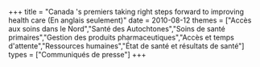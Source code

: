 +++
title = "Canada 's premiers taking right steps forward to improving health care (En anglais seulement)"
date = 2010-08-12
themes = ["Accès aux soins dans le Nord","Santé des Autochtones","Soins de santé primaires","Gestion des produits pharmaceutiques","Accès et temps d'attente","Ressources humaines","État de santé et résultats de santé"]
types = ["Communiqués de presse"]
+++
